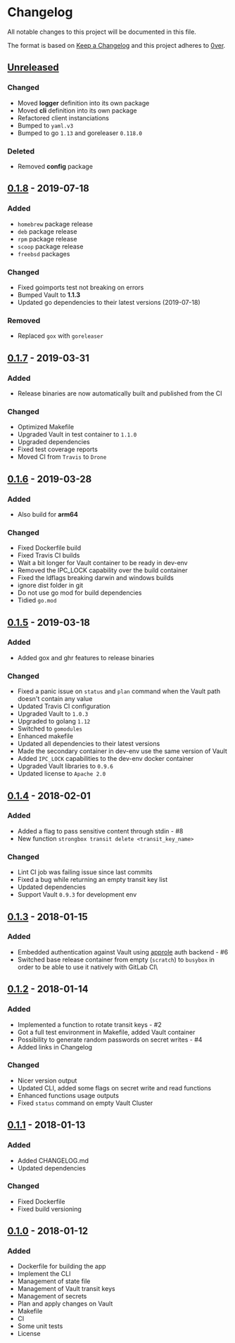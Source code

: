 # Changelog

All notable changes to this project will be documented in this file.

The format is based on [Keep a Changelog](http://keepachangelog.com/en/1.0.0/)
and this project adheres to  [0ver](https://0ver.org).

## [Unreleased]

### Changed

- Moved **logger** definition into its own package
- Moved **cli** definition into its own package
- Refactored client instanciations
- Bumped to `yaml.v3`
- Bumped to go `1.13` and goreleaser `0.118.0`

### Deleted

- Removed **config** package

## [0.1.8] - 2019-07-18

### Added

- `homebrew` package release
- `deb` package release
- `rpm` package release
- `scoop` package release
- `freebsd` packages

### Changed

- Fixed goimports test not breaking on errors
- Bumped Vault to **1.1.3**
- Updated go dependencies to their latest versions (2019-07-18)

### Removed

- Replaced `gox` with `goreleaser`

## [0.1.7] - 2019-03-31

### Added

- Release binaries are now automatically built and published from the CI

### Changed

- Optimized Makefile
- Upgraded Vault in test container to `1.1.0`
- Upgraded dependencies
- Fixed test coverage reports
- Moved CI from `Travis` to `Drone`

## [0.1.6] - 2019-03-28

### Added

- Also build for **arm64**

### Changed

- Fixed Dockerfile build
- Fixed Travis CI builds
- Wait a bit longer for Vault container to be ready in dev-env
- Removed the IPC_LOCK capability over the build container
- Fixed the ldflags breaking darwin and windows builds
- ignore dist folder in git
- Do not use go mod for build dependencies
- Tidied `go.mod`

## [0.1.5] - 2019-03-18

### Added

- Added gox and ghr features to release binaries

### Changed

- Fixed a panic issue on `status` and `plan` command when the Vault path doesn't contain any value
- Updated Travis CI configuration
- Upgraded Vault to `1.0.3`
- Upgraded to golang `1.12`
- Switched to `gomodules`
- Enhanced makefile
- Updated all dependencies to their latest versions
- Made the secondary container in dev-env use the same version of Vault
- Added `IPC_LOCK` capabilities to the dev-env docker container
- Upgraded Vault libraries to `0.9.6`
- Updated license to `Apache 2.0`

## [0.1.4] - 2018-02-01

### Added

- Added a flag to pass sensitive content through stdin - #8
- New function `strongbox transit delete <transit_key_name>`

### Changed

- Lint CI job was failing issue since last commits
- Fixed a bug while returning an empty transit key list
- Updated dependencies
- Support Vault `0.9.3` for development env

## [0.1.3] - 2018-01-15

### Added

- Embedded authentication against Vault using [approle](https://www.vaultproject.io/docs/auth/approle.html) auth backend - #6
- Switched base release container from empty (`scratch`) to `busybox` in order to be able to use it natively with GitLab CI\

## [0.1.2] - 2018-01-14

### Added

- Implemented a function to rotate transit keys - #2
- Got a full test environment in Makefile, added Vault container
- Possibility to generate random passwords on secret writes - #4
- Added links in Changelog

### Changed

- Nicer version output
- Updated CLI, added some flags on secret write and read functions
- Enhanced functions usage outputs
- Fixed `status` command on empty Vault Cluster

## [0.1.1] - 2018-01-13

### Added

- Added CHANGELOG.md
- Updated dependencies

### Changed

- Fixed Dockerfile
- Fixed build versioning

## [0.1.0] - 2018-01-12

### Added

- Dockerfile for building the app
- Implement the CLI
- Management of state file
- Management of Vault transit keys
- Management of secrets
- Plan and apply changes on Vault
- Makefile
- CI
- Some unit tests
- License

[Unreleased]: https://github.com/mvisonneau/strongbox/compare/0.1.8...HEAD
[0.1.8]: https://github.com/mvisonneau/strongbox/compare/0.1.7...0.1.8
[0.1.7]: https://github.com/mvisonneau/strongbox/compare/0.1.6...0.1.7
[0.1.6]: https://github.com/mvisonneau/strongbox/compare/0.1.5...0.1.6
[0.1.5]: https://github.com/mvisonneau/strongbox/compare/0.1.4...0.1.5
[0.1.4]: https://github.com/mvisonneau/strongbox/compare/0.1.3...0.1.4
[0.1.3]: https://github.com/mvisonneau/strongbox/compare/0.1.2...0.1.3
[0.1.2]: https://github.com/mvisonneau/strongbox/compare/0.1.1...0.1.2
[0.1.1]: https://github.com/mvisonneau/strongbox/compare/0.1.0...0.1.1
[0.1.0]: https://github.com/mvisonneau/strongbox/tree/0.1.0
